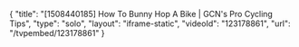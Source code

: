 {
    "title": "[1508440185] How To Bunny Hop A Bike | GCN's Pro Cycling Tips",
    "type": "solo",
    "layout": "iframe-static",
    "videoId": "123178861",
    "url": "\/tvpembed\/123178861"
}